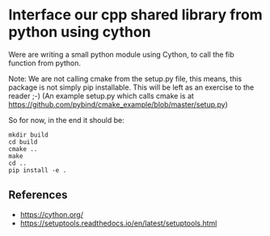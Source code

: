 # Interface our cpp shared library from python using cython

Were are writing a small python module using Cython,
to call the fib function from python.

Note: We are not calling cmake from the setup.py file,
this means, this package is not simply pip installable.
This will be left as an exercise to the reader ;-)
(An example setup.py which calls cmake is at
https://github.com/pybind/cmake_example/blob/master/setup.py)

So for now, in the end it should be:
```
mkdir build
cd build
cmake ..
make
cd ..
pip install -e .
```

## References

* https://cython.org/
* https://setuptools.readthedocs.io/en/latest/setuptools.html
